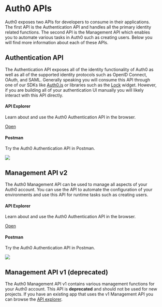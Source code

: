 # Auth0 APIs
Auth0 exposes two APIs for developers to consume in their applications. The first API is the Authentication API and handles all the primary identity related functions. The second API is the Management API which enables you to automate various tasks in Auth0 such as creating users. Below you will find more information about each of these APIs.

## Authentication API
The Authentication API exposes all of the identity functionality of Auth0 as well as all of the supported identity protocols such as OpenID Connect, OAuth, and SAML. Generally speaking you will consume this API through one of our SDKs like [Auth0.js](/libraries/auth0js) or libraries such as the [Lock](/libraries/lock) widget. However, if you are building all of your authentication UI manually you will likely interact with this API directly.

<div class="api-info-wrapper">
  <div class="block-links">
    <div class="api-info">
      <div class="row">
        <div class="col-md-6">
          <div class="wrapper-left">
            <a href="/auth-api" class="illustration i-apiexplorer"></a>
            <h4>API Explorer</h4>
            <p>Learn about and use the Auth0 Authentication API in the browser.</p>
            <p><a href="/auth-api">Open</a></p>
          </div>
        </div>
        <div class="col-md-6">
          <div class="wrapper-right">
            <a href="#" class="illustration i-postman"></a>
            <h4>Postman</h4>
            <p>Try the Auth0 Authentication API in Postman.</p>
            <p><a href="#"><img src="https://s3.amazonaws.com/postman-static/run-button.png" /></a></p>
          </div>
        </div>
      </div>
    </div>
  </div>
</div>

## Management API v2
The Auth0 Management API can be used to manage all aspects of your Auth0 account. You can use the API to automate the configuration of your environments and use this API for runtime tasks such as creating users.

<div class="api-info-wrapper">
  <div class="block-links">
    <div class="api-info">
      <div class="row">
        <div class="col-md-6">
          <div class="wrapper-left">
            <a href="/api/v2" class="illustration i-apiexplorer"></a>
            <h4>API Explorer</h4>
            <p>Learn about and use the Auth0 Authentication API in the browser.</p>
            <p><a href="/api/v2">Open</a></p>
          </div>
        </div>
        <div class="col-md-6">
          <div class="wrapper-right">
            <a href="#" class="illustration i-postman"></a>
            <h4>Postman</h4>
            <p>Try the Auth0 Authentication API in Postman.</p>
            <p><a href="#"><img src="https://s3.amazonaws.com/postman-static/run-button.png" /></a></p>
          </div>
        </div>
      </div>
    </div>
  </div>
</div>

## Management API v1 (deprecated)
The Auth0 Management API v1 contains various management functions for your Auth0 account. This API is **deprecated** and should not be used for new projects. If you have an existing app that uses the v1 Management API you can browse the [API explorer](/api/v1).
